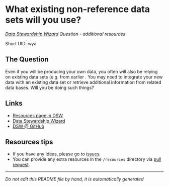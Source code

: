 # What existing non-reference data sets will you use?

*[Data Stewardship Wizard] Question - additional resources*

Short UID: wya

## The Question

Even if you will be producing your own data, you often will also be relying on existing data sets (e.g. from earlier . You may need to integrate your new data with an existing data set or retrieve additional information from related data bases. Will you be doing such things?

## Links

  * [Resources page in DSW]
  * [Data Stewardship Wizard]
  * [DSW @ GitHub]


## Resources tips

  * If you have any ideas, please go to [issues].
  * You can provide any extra resources in the `/resources` directory via [pull request].

----

*Do not edit this README file by hand, it is automatically generated*

[Data Stewardship Wizard]: https://dmp.fairdata.solutions
[Resources page in DSW]: https://dmp.fairdata.solutions/resources/wya
[DSW @ GitHub]: https://github.com/DataStewardshipWizard
[issues]: https://help.github.com/articles/about-issues/
[pull request]: https://help.github.com/articles/about-pull-requests/